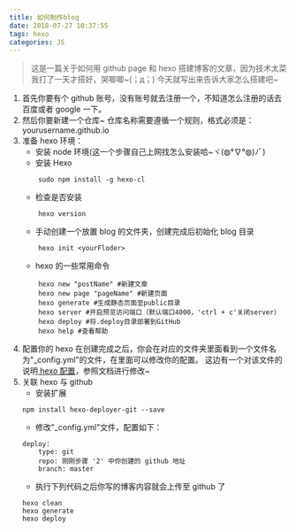 ```yaml
---
title: 如何制作blog
date: 2018-07-27 10:37:55
tags: hexo
categories: JS
---
```


> 这是一篇关于如何用 github page 和 hexo 搭建博客的文章，因为技术太菜我打了一天才搭好，哭唧唧~(；д；) 今天就写出来告诉大家怎么搭建吧~ 

<!-- more -->

1. 首先你要有个 github 账号，没有账号就去注册一个，不知道怎么注册的话去百度或者 google 一下。
2. 然后你要新建一个仓库~ 仓库名称需要遵循一个规则，格式必须是：yourusername.github.io
3. 准备 hexo 环境：
    * 安装 node 环境(这一个步骤自己上网找怎么安装哈~ヾ(◍°∇°◍)ﾉﾞ)
    * 安装 Hexo 
    ```
        sudo npm install -g hexo-cl
    ```
    * 检查是否安装 
    ```
        hexo version
    ```
    * 手动创建一个放置 blog 的文件夹，创建完成后初始化 blog 目录
    ```
        hexo init <yourFloder>
    ```
    * hexo 的一些常用命令
    ```
        hexo new "postName" #新建文章
        hexo new page "pageName" #新建页面
        hexo generate #生成静态页面至public目录
        hexo server #开启预览访问端口（默认端口4000，'ctrl + c'关闭server）
        hexo deploy #将.deploy目录部署到GitHub
        hexo help #查看帮助
    ```
4. 配置你的 hexo
   在创建完成之后，你会在对应的文件夹里面看到一个文件名为"_config.yml"的文件，在里面可以修改你的配置。
   这边有一个对该文件的说明[ hexo 配置](https://hexo.io/zh-cn/docs/configuration.html)，参照文档进行修改~
5. 关联 hexo 与 github
   * 安装扩展
    ```
    npm install hexo-deployer-git --save
    ```
    * 修改"_config.yml"文件，配置如下：
    ```
    deploy:
        type: git
        repo: 刚刚步骤 '2' 中你创建的 github 地址
        branch: master
    ```
    * 执行下列代码之后你写的博客内容就会上传至 github 了
    ```
    hexo clean 
    hexo generate
    hexo deploy
    ```

